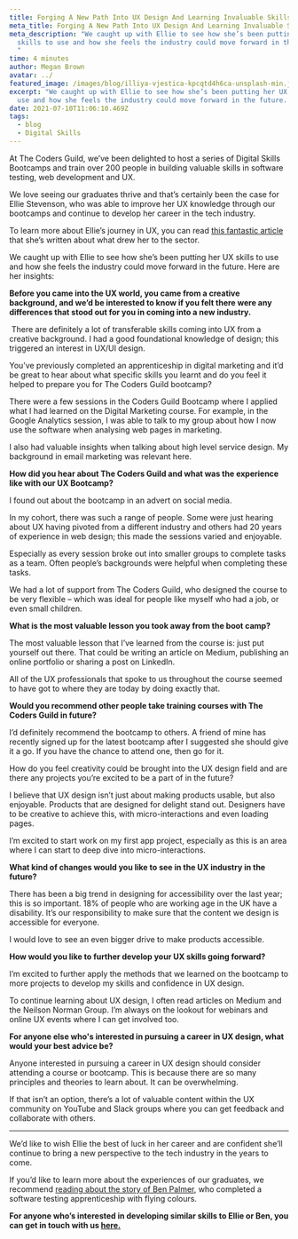 ```yaml
---
title: Forging A New Path Into UX Design And Learning Invaluable Skills | Case Study
meta_title: Forging A New Path Into UX Design And Learning Invaluable Skills | Case Study
meta_description: "We caught up with Ellie to see how she’s been putting her UX
  skills to use and how she feels the industry could move forward in the future.
  "
time: 4 minutes
author: Megan Brown
avatar: ../
featured_image: /images/blog/illiya-vjestica-kpcqtd4h6ca-unsplash-min.jpg
excerpt: "We caught up with Ellie to see how she’s been putting her UX skills to
  use and how she feels the industry could move forward in the future. "
date: 2021-07-10T11:06:10.469Z
tags:
  - blog
  - Digital Skills
---
```

At The Coders Guild, we’ve been delighted to host a series of Digital Skills Bootcamps and train over 200 people in building valuable skills in software testing, web development and UX.

We love seeing our graduates thrive and that’s certainly been the case for Ellie Stevenson, who was able to improve her UX knowledge through our bootcamps and continue to develop her career in the tech industry.

To learn more about Ellie’s journey in UX, you can read [this fantastic article](https://www.ellie-stevenson.com/why-ux-design) that she’s written about what drew her to the sector.

We caught up with Ellie to see how she’s been putting her UX skills to use and how she feels the industry could move forward in the future. Here are her insights:

**Before you came into the UX world, you came from a creative background, and we’d be interested to know if you felt there were any differences that stood out for you in coming into a new industry.**

 There are definitely a lot of transferable skills coming into UX from a creative background. I had a good foundational knowledge of design; this triggered an interest in UX/UI design. 

You’ve previously completed an apprenticeship in digital marketing and it’d be great to hear about what specific skills you learnt and do you feel it helped to prepare you for The Coders Guild bootcamp?

There were a few sessions in the Coders Guild Bootcamp where I applied what I had learned on the Digital Marketing course. For example, in the Google Analytics session, I was able to talk to my group about how I now use the software when analysing web pages in marketing.

I also had valuable insights when talking about high level service design. My background in email marketing was relevant here.

**How did you hear about The Coders Guild and what was the experience like with our UX Bootcamp?**

I found out about the bootcamp in an advert on social media.

In my cohort, there was such a range of people. Some were just hearing about UX having pivoted from a different industry and others had 20 years of experience in web design; this made the sessions varied and enjoyable.

Especially as every session broke out into smaller groups to complete tasks as a team. Often people’s backgrounds were helpful when completing these tasks.

We had a lot of support from The Coders Guild, who designed the course to be very flexible – which was ideal for people like myself who had a job, or even small children.

**What is the most valuable lesson you took away from the boot camp?**

The most valuable lesson that I’ve learned from the course is: just put yourself out there. That could be writing an article on Medium, publishing an online portfolio or sharing a post on LinkedIn.

All of the UX professionals that spoke to us throughout the course seemed to have got to where they are today by doing exactly that.

**Would you recommend other people take training courses with The Coders Guild in future?**

I’d definitely recommend the bootcamp to others. A friend of mine has recently signed up for the latest bootcamp after I suggested she should give it a go. If you have the chance to attend one, then go for it.

How do you feel creativity could be brought into the UX design field and are there any projects you’re excited to be a part of in the future?

I believe that UX design isn’t just about making products usable, but also enjoyable. Products that are designed for delight stand out. Designers have to be creative to achieve this, with micro-interactions and even loading pages.

I’m excited to start work on my first app project, especially as this is an area where I can start to deep dive into micro-interactions.

**What kind of changes would you like to see in the UX industry in the future?**

There has been a big trend in designing for accessibility over the last year; this is so important. 18% of people who are working age in the UK have a disability. It’s our responsibility to make sure that the content we design is accessible for everyone.

I would love to see an even bigger drive to make products accessible.

**How would you like to further develop your UX skills going forward?**

I’m excited to further apply the methods that we learned on the bootcamp to more projects to develop my skills and confidence in UX design.

To continue learning about UX design, I often read articles on Medium and the Neilson Norman Group. I’m always on the lookout for webinars and online UX events where I can get involved too.

**For anyone else who's interested in pursuing a career in UX design, what would your best advice be?**

Anyone interested in pursuing a career in UX design should consider attending a course or bootcamp. This is because there are so many principles and theories to learn about. It can be overwhelming.

If that isn’t an option, there’s a lot of valuable content within the UX community on YouTube and Slack groups where you can get feedback and collaborate with others.

<hr>

We’d like to wish Ellie the best of luck in her career and are confident she’ll continue to bring a new perspective to the tech industry in the years to come.

If you’d like to learn more about the experiences of our graduates, we recommend [reading about the story of Ben Palmer](https://thecodersguild.org.uk/blog/from-furlough-to-software-testing-apprentice-in-just-a-few-weeks-case-study-interview/), who completed a software testing apprenticeship with flying colours.

**For anyone who’s interested in developing similar skills to Ellie or Ben, you can get in touch with us [here.](https://thecodersguild.org.uk/blog/from-furlough-to-software-testing-apprentice-in-just-a-few-weeks-case-study-interview/)**